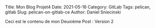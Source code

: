 Title: Mon Blog Projet4
Date: 2021-05-16
Category: GitLab
Tags: pelican, gitlab
Slug: pelican-on-gitlab-ce
Author: Daniel Sniecinski


Ceci est le contenu de mon Deuxième Post :
Version 2 
